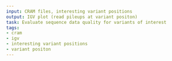 ```yaml
---
input: CRAM files, interesting variant positions
output: IGV plot (read pileups at variant positon)
task: Evaluate sequence data quality for variants of interest
tags:
- cram
- igv
- interesting variant positions
- variant positon
---
```

